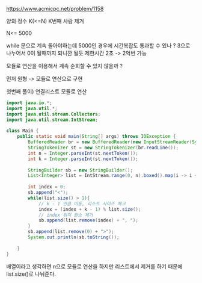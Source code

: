 https://www.acmicpc.net/problem/1158

양의 정수 K(<=N)
K번째 사람 제거 

N<= 5000 

while 문으로 계속 돌아야하는데 
5000인 경우에 시간복잡도 통과할 수 있나 ? 3으로 나누어서 0이 될때까지 되니깐 될듯
제한시간 2초 -> 2억번 가능

모듈로 연산을 이용해서 계속 순회할 수 있지 않을까 ? 

먼저 원형 -> 모듈로 연산으로 구현 

첫번째 풀이) 연결리스트 모듈로 연산
```java
import java.io.*;  
import java.util.*;  
import java.util.stream.Collectors;  
import java.util.stream.IntStream;  
  
class Main {  
    public static void main(String[] args) throws IOException {  
        BufferedReader br = new BufferedReader(new InputStreamReader(System.in));  
        StringTokenizer st = new StringTokenizer(br.readLine());  
        int n = Integer.parseInt(st.nextToken());  
        int k = Integer.parseInt(st.nextToken());  
  
        StringBuilder sb = new StringBuilder();  
        List<Integer> list = IntStream.range(0, n).boxed().map(i -> i + 1).collect(Collectors.toList());  
  
        int index = 0;  
        sb.append("<");  
        while(list.size() > 1){  
	        // k - 1 만큼 이동, 리스트 사이즈 체크
            index = (index + k - 1) % list.size();  
            // index 위치 원소 제거
            sb.append(list.remove(index) + ", ");  
        }  
        sb.append(list.remove(0) + ">");  
        System.out.println(sb.toString());  
  
    }  
}
```

배열이라고 생각하면 n으로 모듈로 연산을 하지만 리스트에서 제거를 하기 때문에 list.size()로 나눠준다.
